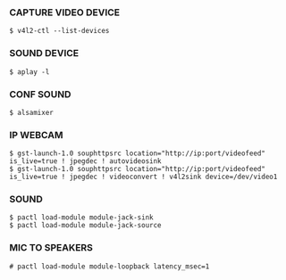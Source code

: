 ### CAPTURE VIDEO DEVICE
~~~
$ v4l2-ctl --list-devices
~~~

### SOUND DEVICE
~~~
$ aplay -l
~~~

### CONF SOUND
~~~
$ alsamixer
~~~

### IP WEBCAM
~~~
$ gst-launch-1.0 souphttpsrc location="http://ip:port/videofeed" is_live=true ! jpegdec ! autovideosink
$ gst-launch-1.0 souphttpsrc location="http://ip:port/videofeed" is_live=true ! jpegdec ! videoconvert ! v4l2sink device=/dev/video1
~~~

### SOUND
~~~
$ pactl load-module module-jack-sink
$ pactl load-module module-jack-source
~~~

### MIC TO SPEAKERS
~~~
# pactl load-module module-loopback latency_msec=1
~~~
